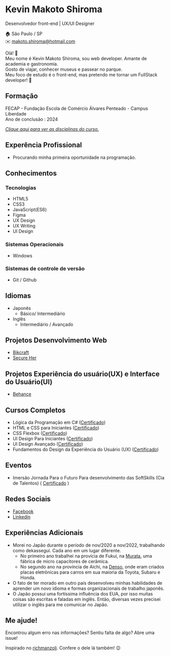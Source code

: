 # Kevin Makoto Shiroma
Desenvolvedor front-end | UX/UI Designer

:house:   São Paulo / SP <br>
:envelope:  makoto.shiroma@hotmail.com

Olá! :wave: <br>
Meu nome é Kevin Makoto Shiroma, sou web developer. Amante de academia e gastronomia. <br>
Gosto de viajar, conhecer museus e passear no parque. <br>
Meu foco de estudo é o front-end, mas pretendo me tornar um FullStack developer! :rocket:

## Formação
FECAP - Fundação Escola de Comércio Álvares Penteado - Campus Liberdade <br>
Ano de conclusão : 2024

[_Clique aqui para ver as disciplinas do curso._](https://github.com/KevinShiroma/curriculo/blob/main/Disciplinas.md)


## Experência Profissional
* Procurando minha primeira oportunidade na programação.

  
## Conhecimentos

### Tecnologias
* HTML5
* CSS3
* JavaScript(ES6)
* Figma
* UX Design
* UX Writing
* UI Design

### Sistemas Operacionais
* Windows

### Sistemas de controle de versão
* Git / Github

## Idiomas
* Japonês
  * Básico/ Intermediário
* Inglês
  * Intermediário / Avançado 

## Projetos Desenvolvimento Web
* [Bikcraft](https://kevinshiroma.github.io/bikcraft/)
* [Secure Her](https://github.com/KevinShiroma/Secure-her-IoT)

## Projetos Experiência do usuário(UX) e Interface do Usuário(UI)
* [Behance](https://www.behance.net/kevinshiroma)

## Cursos Completos
* Lógica da Programação em C# ([Certificado](https://github.com/KevinShiroma/curriculo/blob/main/certificados/logica-programacao.pdf))
* HTML e CSS para Iniciantes  ([Certificado](https://github.com/KevinShiroma/curriculo/blob/main/certificados/html-css-iniciantes.pdf))
* CSS Flexbox                 ([Certificado](https://github.com/KevinShiroma/curriculo/blob/main/certificados/css-flexbox.pdf))
* UI Design Para Iniciantes   ([Certificado](https://github.com/KevinShiroma/curriculo/blob/main/certificados/ui-design-iniciantes.pdf))
* UI Design Avançado          ([Certificado](https://github.com/KevinShiroma/curriculo/blob/main/certificados/ui-design-avancado.pdf))
* Fundamentos do Design da Experiência do Usuário (UX)  ([Certificado](https://coursera.org/share/4b77ce35c552288037372f4031a1972e))


## Eventos 
* Imersão Jornada Para o Futuro Para desenvolvimento das SoftSkills (Cia de Talentos) ( [Certificado](https://github.com/KevinShiroma/curriculo/blob/main/certificados/soft-skills.pdf) )



## Redes Sociais
*  [Facebook](https://www.facebook.com/makoto.shiroma)
*  [Linkedin](https://www.linkedin.com/in/kevinmakotos/)

## Experiências Adicionais
* Morei no Japão durante o período de nov/2020 a nov/2022, trabalhando como dekassegui. Cada ano em um lugar diferente. <br>
    * No primeiro ano trabalhei na provícia de Fukui, na [Murata](https://www.murata.com/en-us), uma fábrica de micro capacitores de cerâmica.  <br>
    * No segundo ano na província de Aichi, na [Denso](https://www.denso.com/br/pt/), onde eram criados placas eletrônicas para carros em sua maioria da Toyota, Subaru e Honda. <br>
* O fato de ter morado em outro país desenvolveu minhas habilidades de aprender um novo idioma e formas organizacionais de trabalho japonês.
* O Japão possui uma fortíssima influência dos EUA, por isso muitas coisas são escritas e faladas em inglês. Então, diversas vezes precisei utilizar o inglês para me comunicar no Japão.


  

## Me ajude!
Encontrou algum erro nas informações? Sentiu falta de algo? Abre uma issue! <br>

Inspirado no [richmanzoli](https://github.com/richmanzoli/curriculo). Confere o dele lá também! :wink:

